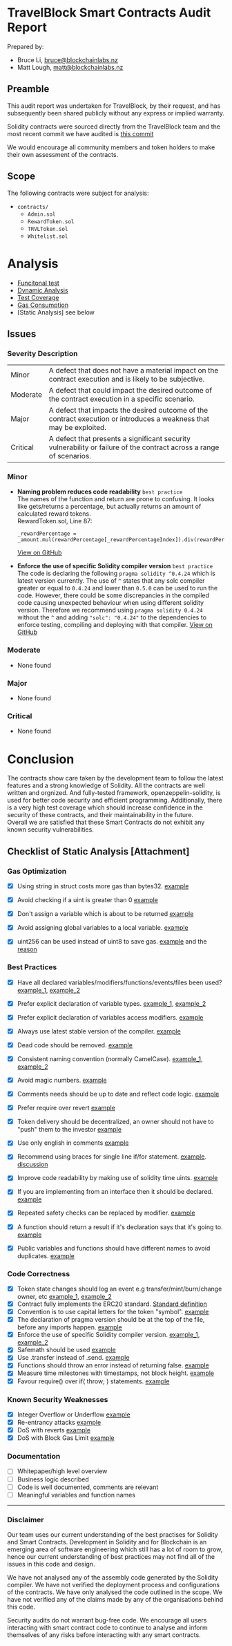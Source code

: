 # TravelBlock Smart Contracts Audit Report

Prepared by:

- Bruce Li, bruce@blockchainlabs.nz
- Matt Lough, matt@blockchainlabs.nz

## Preamble

This audit report was undertaken for TravelBlock, by their request, and has subsequently been shared publicly without any express or implied warranty.

Solidity contracts were sourced directly from the TravelBlock team and the most recent commit we have audited is [this commit](https://github.com/BlockchainLabsNZ/travelblock-contracts-audit/commit/cbec61bb1087e18e545aacb507246591cd313f06)

We would encourage all community members and token holders to make their own assessment of the contracts.

## Scope

The following contracts were subject for analysis:
- `contracts/`
  - `Admin.sol`
  - `RewardToken.sol`
  - `TRVLToken.sol`
  - `Whitelist.sol`
# Analysis

- [Funcitonal test](functional-test.md)
- [Dynamic Analysis](dynamic-analysis.md)
- [Test Coverage](test-coverage.md)
- [Gas Consumption](gas-consumption.md)
- [Static Analysis] see below

## Issues

### Severity Description
<table>
<tr>
  <td>Minor</td>
  <td>A defect that does not have a material impact on the contract execution and is likely to be subjective.</td>
</tr>
<tr>
  <td>Moderate</td>
  <td>A defect that could impact the desired outcome of the contract execution in a specific scenario.</td>
</tr>
<tr>
  <td>Major</td>
  <td> A defect that impacts the desired outcome of the contract execution or introduces a weakness that may be exploited.</td>
</tr>
<tr>
  <td>Critical</td>
  <td>A defect that presents a significant security vulnerability or failure of the contract across a range of scenarios.</td>
</tr>
</table>

### Minor
- **Naming problem reduces code readability** `best practice` <br>
The names of the function and return are prone to confusing. It looks like gets/returns a percentage, but actually returns an amount of calculated reward tokens. <br>
RewardToken.sol, Line 87:
  ```
  _rewardPercentage = _amount.mul(rewardPercentage[_rewardPercentageIndex]).div(rewardPercentageDivisor);
  ```
  [View on GitHub](https://github.com/BlockchainLabsNZ/travelblock-contracts-audit/issues/1)

- **Enforce the use of specific Solidity compiler version** `best practice` <br>
The code is declaring the following `pragma solidity ^0.4.24` which is latest version currently. 
The use of `^` states that any solc compiler greater or equal to `0.4.24` and lower than `0.5.0` can be used to run the code.
However, there could be some discrepancies in the compiled code causing unexpected behaviour when using different solidity version.
Therefore we recommend using `pragma solidity 0.4.24` without the `^` and adding `"solc": "0.4.24"` to the dependencies to enforce testing, compiling and deploying with that compiler.
  [View on GitHub](https://github.com/BlockchainLabsNZ/travelblock-contracts-audit/issues/2)
### Moderate

- None found

### Major

- None found

### Critical

- None found

# Conclusion
The contracts show care taken by the development team to follow the latest features and a strong knowledge of Solidity. All the contracts are well written and orgnized. And fully-tested framework, openzeppelin-solidity, is used for better code security and efficient programming. Additionally, there is a very high test coverage which should increase confidence in the security of these contracts, and their maintainability in the future.<br>
Overall we are satisfied that these Smart Contracts do not exhibit any known security vulnerabilities. 

## Checklist of Static Analysis [Attachment]
### Gas Optimization
* [x] Using string in struct costs more gas than bytes32. [example](https://github.com/BlockchainLabsNZ/mothership-sen/issues/3)
* [x] Avoid checking if a uint is greater than 0 [example](https://github.com/BlockchainLabsNZ/wings-private-contracts/issues/6)
* [x] Don't assign a variable which is about to be returned [example](https://github.com/BlockchainLabsNZ/wings-private-contracts/issues/5)
* [x] Avoid assigning global variables to a local variable. [example](https://github.com/BlockchainLabsNZ/wings-private-contracts/issues/2)
* [x] uint256 can be used instead of uint8 to save gas. [example](https://github.com/BlockchainLabsNZ/bankorus_contracts_audit/issues/2) and the [reason](https://ethereum.stackexchange.com/questions/3067/why-does-uint8-cost-more-gas-than-uint256)


### Best Practices
* [x] Have all declared variables/modifiers/functions/events/files been used? [example_1](https://github.com/BlockchainLabsNZ/zipper-contracts/issues/4), [example_2](https://github.com/BlockchainLabsNZ/gifto-contracts/issues/13)
* [x] Prefer explicit declaration of variable types. [example_1](https://github.com/BlockchainLabsNZ/staking-contracts-audit/issues/3), [example_2](https://github.com/BlockchainLabsNZ/gifto-contracts/issues/9)
* [x] Prefer explicit declaration of variables access modifiers. [example](https://github.com/BlockchainLabsNZ/gifto-contracts/issues/8)
* [x] Always use latest stable version of the compiler. [example](https://github.com/BlockchainLabsNZ/staking-contracts-audit/issues/1)
* [x] Dead code should be removed. [example](https://github.com/BlockchainLabsNZ/wings-private-contracts/issues/7)
* [x] Consistent naming convention (normally CamelCase). [example_1](https://github.com/BlockchainLabsNZ/wings-private-contracts/issues/4), [example_2](https://github.com/BlockchainLabsNZ/wings-private-contracts/issues/3)
* [x] Avoid magic numbers. [example](https://github.com/BlockchainLabsNZ/bluzelle-contracts/issues/3)
* [x] Comments needs should be up to date and reflect code logic. [example](https://github.com/BlockchainLabsNZ/gifto-contracts/issues/11)
* [x] Prefer require over revert [example](https://github.com/BlockchainLabsNZ/wings-private-contracts/issues/13)
* [x] Token delivery should be decentralized, an owner should not have to "push" them to the investor [example](https://github.com/BlockchainLabsNZ/gifto-contracts/issues/12)
* [x] Use only english in comments [example](https://github.com/BlockchainLabsNZ/LAToken-Contracts-Audit/issues/25)
* [x] Recommend using braces for single line if/for statement. [example](https://github.com/BlockchainLabsNZ/etheal-contracts/issues/5). [discussion](https://stackoverflow.com/questions/2125066/is-it-bad-practice-to-use-an-if-statement-without-brackets)
* [x] Improve code readability by making use of solidity time uints. [example](https://github.com/BlockchainLabsNZ/leverj-contracts/issues/8)
* [x] If you are implementing from an interface then it should be declared. [example](https://github.com/BlockchainLabsNZ/poa-popa/issues/2)
* [x] Repeated safety checks can be replaced by modifier. [example](https://github.com/BlockchainLabsNZ/poa-popa/issues/1)
* [x] A function should return a result if it's declaration says that it's going to. [example](https://github.com/BlockchainLabsNZ/LINA-TokenERC20/issues/1)
* [x] Public variables and functions should have different names to avoid duplicates. [example](https://github.com/BlockchainLabsNZ/LINA-TokenERC20/issues/2)


### Code Correctness
* [x] Token state changes should log an event e.g transfer/mint/burn/change owner, etc [example_1](https://github.com/BlockchainLabsNZ/zipper-contracts/issues/1), [example_2](https://github.com/BlockchainLabsNZ/staking-contracts-audit/issues/2)
* [x] Contract fully implements the ERC20 standard. [Standard definition](https://theethereum.wiki/w/index.php/ERC20_Token_Standard)
* [x] Convention is to use capital letters for the token "symbol". [example](https://github.com/BlockchainLabsNZ/gifto-contracts/issues/6)
* [x] The declaration of pragma version should be at the top of the file, before any imports happen. [example](https://github.com/BlockchainLabsNZ/staking-contracts-audit/issues/1)
* [x] Enforce the use of specific Solidity compiler version. [example_1](https://github.com/BlockchainLabsNZ/wings-private-contracts/issues/10), [example_2](https://github.com/BlockchainLabsNZ/leverj-contracts/issues/5)
* [x] Safemath should be used [example](https://github.com/BlockchainLabsNZ/leverj-contracts/issues/4)
* [x] Use .transfer instead of .send. [example](https://github.com/BlockchainLabsNZ/gifto-contracts/issues/10)
* [x] Functions should throw an error instead of returning false. [example](https://github.com/BlockchainLabsNZ/mobilego-contracts-audit/issues/1)
* [x] Measure time milestones with timestamps, not block height. [example](https://github.com/BlockchainLabsNZ/leverj-contracts/issues/6)
* [x] Favour require() over if( throw; ) statements. [example](https://github.com/BlockchainLabsNZ/mothership-sen/issues/1)

### Known Security Weaknesses
* [x] Integer Overflow or Underflow [example](https://ethereumdev.io/safemath-protect-overflows/)
* [x] Re-entrancy attacks [example](https://medium.com/@gus_tavo_guim/reentrancy-attack-on-smart-contracts-how-to-identify-the-exploitable-and-an-example-of-an-attack-4470a2d8dfe4)
* [x] DoS with reverts [example](https://consensys.github.io/smart-contract-best-practices/known_attacks/#dos-with-unexpected-revert)
* [x] DoS with Block Gas Limit [example](https://consensys.github.io/smart-contract-best-practices/known_attacks/#dos-with-block-gas-limit)

### Documentation
* [ ] Whitepaper/high level overview
* [ ] Business logic described
* [ ] Code is well documented, comments are relevant
* [ ] Meaningful variables and function names

___

### Disclaimer

Our team uses our current understanding of the best practises for Solidity and Smart Contracts. Development in Solidity and for Blockchain is an emerging area of software engineering which still has a lot of room to grow, hence our current understanding of best practices may not find all of the issues in this code and design.

We have not analysed any of the assembly code generated by the Solidity compiler. We have not verified the deployment process and configurations of the contracts. We have only analysed the code outlined in the scope. We have not verified any of the claims made by any of the organisations behind this code.

Security audits do not warrant bug-free code. We encourage all users interacting with smart contract code to continue to analyse and inform themselves of any risks before interacting with any smart contracts.

